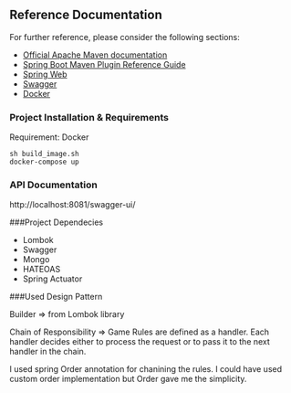 ## Reference Documentation
For further reference, please consider the following sections:

* [Official Apache Maven documentation](https://maven.apache.org/guides/index.html)
* [Spring Boot Maven Plugin Reference Guide](https://docs.spring.io/spring-boot/docs/2.2.4.RELEASE/maven-plugin/)
* [Spring Web](https://docs.spring.io/spring-boot/docs/2.2.4.RELEASE/reference/htmlsingle/#boot-features-developing-web-applications)
* [Swagger](https://swagger.io/)
* [Docker](https://www.docker.com/)


### Project Installation & Requirements

Requirement: Docker

```shell script
sh build_image.sh
docker-compose up
```

### API Documentation

http://localhost:8081/swagger-ui/


###Project Dependecies

*   Lombok
*   Swagger
*   Mongo
*   HATEOAS
*   Spring Actuator

###Used Design Pattern

Builder => from Lombok library

Chain of Responsibility => Game Rules are defined as a handler. 
Each handler decides either to process the request or to pass it to the next handler in the chain.

I used spring Order annotation for chanining the rules. 
I could have used custom order implementation but Order gave me the simplicity.








